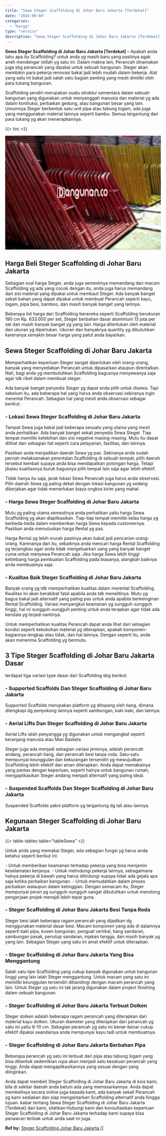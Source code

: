 ```yaml
---
title: "Sewa Steger Scaffolding di Johar Baru Jakarta [Terdekat]"
date: "2024-09-04"
categories: 
  - "harga"
type: "service"
description: "Sewa Steger Scaffolding di Johar Baru Jakarta [Terdekat]. Anda dapat membeli Steger Scaffolding di Johar Baru Jakarta di kios kami, bila di sekitar daerah an..."
---
```


**Sewa Steger Scaffolding di Johar Baru Jakarta \[Terdekat\]** – Apakah anda tahu apa itu Scaffolding? untuk anda yg masih baru yang pastinya agak aneh mendengar istilah yg satu ini. Dalam makna lain, Perancah dinamakan juga sbg perancah yang dipakai untuk sebuah bangunan. Steger akan membikin para pekerja renovasi bakal jadi lebih mudah dalam bekerja. Alat yang satu ini bakal jadi salah satu bagian penting yang mesti dimiliki oleh para tukang bangunan.

Scaffolding sendiri merupakan suatu struktur sementara dalam sebuah bangunan yang digunakan untuk menyanggah manusia dan material yg ada dalam kontruksi, perbaikan gedung, atau bangunan besar yang lain. Umumnya Steger berbentuk satu unit pipa atau tabung logam, ada juga yang menggunakan material lainnya seperti bambu. Semua tergantung dari para tukang yg akan menerapkannya.

{{< toc >}}

![Sewa Steger Scaffolding di Johar Baru Jakarta [Terdekat]](/images/sewa-scaffolding-steger-30.png)

## Harga Beli Steger Scaffolding di Johar Baru Jakarta

Sebagian soal harga Steger, anda juga semestinya memandang dari macam Scaffolding yg ada yang cocok dengan itu, anda juga harus memandang dari sisi material yang dipakai untuk membaut Steger. Ada banyak banget sekali bahan yang dapat dipakai untuk membuat Perancah seperti kayu, logam, pipa besi, bamboo, dan masih banyak banget yang lainnya.

Beberapa list harga dari Scaffolding beraneka seperti Scaffolding berukuran 190 cm Rp. 633.000 per set, Steger berbahan dasar aluminium 13 juta per set dan masih banyak banget yg yang lain. Harga ditentukan oleh material dan ukuran yg diperlukan. Ukuran dan banyaknya quantity yg dibutuhkan karenanya semakin besar harga yang patut anda bayarkan.

## Sewa Steger Scaffolding di Johar Baru Jakarta

Memperhatikan keperluan Steger sangat diperlukan oleh orang-orang, banyak yang menyediakan Perancah untuk dipasarkan ataupun direntalkan. Nah, bagi anda yg membutuhkan Scaffolding bagusnya menyewanya saja agar tdk ribet dalam membuat steger.

Ada banyak banget penyedia Steger yg dapat anda pilih untuk disewa. Tapi sebelum itu, ada beberapa hal yang harus anda observasi sekiranya ingin merental Perancah. Sebagian hal yang mesti anda observasi sebagai berikut:

### \- Lokasi Sewa Steger Scaffolding di Johar Baru Jakarta

Tempat Sewa juga bakal jadi beberapa sesuatu yang utama yang mesti anda perhatikan. Ada banyak banget sekali penyedia Sewa Steger. Tiap tempat memiliki kelebihan dan sisi negative masing-masing. Mutu itu dapat dilihat dari sebagian hal seperti cara pelayanan, fasilitas, dan lainnya.

Pastikan anda menjadikan daerah Sewa yg pas. Sekiranya anda sudah pernah melaksanakan perentalan Scaffolding di sebuah tempat, pilih daerah tersebut kembali supaya anda bisa mendapatkan potongan harga. Tetapi jikalau kualitasnya buruk bagusnya pilih tempat lain saja agar lebih efektif.

Tidak hanya itu saja, jarak lokasi Sewa Perancah juga harus anda observasi. Pilih daerah Sewa yg paling dekat dengan lokasi bangunan yg sedang dikerjakan agar tidak memerlukan biaya ongkos kirim yang mahal.

### \- Harga Sewa Steger Scaffolding di Johar Baru Jakarta

Mutu yg paling utama semestinya anda perhatikan yaitu harga Sewa Scaffolding yg akan diaplikasikan. Tiap-tiap tempat memiliki kelas harga yg berbeda-beda dalam memberikan harga Sewa kepada customernya. Pastikan anda memutuskan harga Rental yg pas.

Harga Rental yg lebih murah pastinya akan bakal jadi pencarian orang-orang. Karenanya dari itu, sebaiknya anda mencari harga Rental Scaffolding yg terjangkau agar anda tidak mengeluarkan uang yang banyak banget cuma untuk menyewa Perancah saja. Jika harga Sewa lebih tinggi ketimbang harga pembuatan Scaffolding pada biasanya, alangkah baiknya anda membuatnya saja.

### \- Kualitas Baik Steger Scaffolding di Johar Baru Jakarta

Banyak orang yg tdk memperhatikan kualitas dalam merental Scaffolding. Kwalitas ini akan berakibat fatal apabila anda tdk menelitinya. Mutu yg bagus bakal jadi alternatif yang paling pas untuk anda apabila berkeinginan Rental Scaffolding. Variasi menyangkut keamanan yg sungguh-sungguh tinggi, hal ini sungguh-sungguh penting untuk anda terapkan agar tidak ada kendala yg terjadi nantinya.

Untuk memperhatikan kualitas Perancah dapat anda lihat dari sebagian kondisi seperti kekokohan material yg diterapkan, apakah komponen-bagiannya lengkap atau tidak, dan hal lainnya. Dengan seperti itu, anda akan menerima Scaffolding yg bermutu.

## 3 Tipe Steger Scaffolding di Johar Baru Jakarta Dasar

terdapat tiga variasi type dasar dari Scaffolding sbg berikut:

### \- Supported Scaffolds Dan Steger Scaffolding di Johar Baru Jakarta

Supported Scaffolds merupakan platform yg ditopang oleh tiang, dimana dilengkapi dg penyokong lainnya seperti sambungan, kaki-kaki, dan lainnya.

### \- Aerial Lifts Dan Steger Scaffolding di Johar Baru Jakarta

Aerial Lifts ialah penyangga yg digunakan untuk mengangkat seperti keranjang manusia atau Man Baskets

Steger juga ada menjadi sebagian variasi jenisnya, adalah perancah andang, perancah tiang, dan perancah besi tanpa roda. Satu-satu mempunyai keunggulan dan kekurangan tersendiri yg mewujudkan Scaffolding lebih efektif dan aman diterapkan. Anda dapat memakainya yang pantas dengan keperluan, seperti halnya untuk bangunan rumah, mengaplikasikan Steger andang menjadi alternatif yang paling ideal.

### \- Suspended Scaffolds Dan Steger Scaffolding di Johar Baru Jakarta

Suspended Scaffolds yakni platform yg tergantung dg tali atau lainnya.

## Kegunaan Steger Scaffolding di Johar Baru Jakarta

{{< table-tables table="tableSewa" >}}

Untuk anda yang memakai Steger, ada sebagian fungsi yg harus anda ketahui seperti berikut ini:

\- Untuk memberikan keamanan terhadap pekerja yang bisa menjamin keselamatan kerjanya. - Untuk melindungi pekerja lainnya, sebagaimana halnya pekerja di bawah yang harus dilindungi supaya tidak ada gejala apa saja ketika perbaikan bangunan. - Untuk memudahkan dalam proses perbaikan walaupun dalam ketinggian. Dengan semacam itu, Steger mempunyai peran yg sungguh-sungguh sangat dibutuhkan untuk menolong pengerjaan projek menajdi lebih tepat guna.

### \- Steger Scaffolding di Johar Baru Jakarta Besi Tanpa Roda

Steger besi ialah beberapa ragam perancah yang dijadikan dg menggunakan material dasar besi. Macam komponen yang ada di dalamnya seperti kaki pipa, kusen bangunan, penguat vertikal, tiang sandaran, sambungan pasak, penutup sandaran, injakan tangga, dan masih banyak yg yang lain. Sebagian Steger yang satu ini amat efektif untuk diterapkan.

### \- Steger Scaffolding di Johar Baru Jakarta Yang Bisa Menggantung

Salah satu tipe Scaffolding yang cukup banyak digunakan untuk bangunan tinggi yang lain ialah Steger menggantung. Untuk macam yang satu ini memiliki keunggulan tersendiri dibandingi dengan macam perancah yang lain. Untuk Steger yg satu ini tak jarang digunakan dalam project finishing dalam sebuah bangunan.

### \- Steger Scaffolding di Johar Baru Jakarta Terbuat Dolken

Steger dolken adalah beberapa ragam perancah yang diterapkan dari material kayu dolken. Ukuran diameter yang diterapkan dari perancah yg satu ini yaitu 6-10 cm. Sebagian perancah yg satu ini benar-benar cukup efektif dipakai seandainya anda mempunyai kayu tadi untuk membuatnya.

### \- Steger Scaffolding di Johar Baru Jakarta Berbahan Pipa

Beberapa perancah yg satu ini terbuat dari pipa atau tabung logam yang bisa dibentuk sedemikian rupa akan menjadi satu kesatuan perancah yang tinggi. Anda dapat mengaplikasikannya yang sesuai dengan yang diinginkan.

Anda dapat membeli Steger Scaffolding di Johar Baru Jakarta di kios kami, bila di sekitar daerah anda belum ada yang memasarkannya. Anda dapat membelinya secara online juga kepada kami, ada banyak sekali Perancah yg kami sediakan dan siap mengantarkan Scaffolding alternatif anda hingga tujuan. kabar tentang Sewa Steger Scaffolding di Johar Baru Jakarta \[Terdekat\] dari kami, silahkan Hubungi kami dan konsultasikan keperluan Steger Scaffolding di Johar Baru Jakarta terhadap kami supaya bisa penawran terbiak untuk anda saat ini juga.

**Ref by:** [Steger Scaffolding Johar Baru Jakarta []](https://id.wikipedia.org/wiki/Steger)
